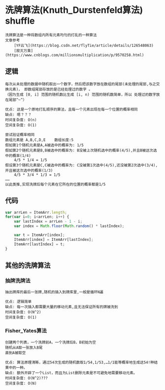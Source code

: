 
# 洗牌算法(Knuth_Durstenfeld算法) shuffle
    洗牌算法是一种将数组内所有元素均匀的打乱的一种算法
    文章参考
        [YF云飞](https://blog.csdn.net/flyTie/article/details/126548063)
        [寂灭万乘](https://www.cnblogs.com/millionsmultiplication/p/9570258.html)

## 逻辑
    每次从未处理的数据中随机取出一个数字，然后把该数字放在数组的尾部(未处理的尾部,与之交换元素)， 即数组尾部存放的是已经处理过的数字 。
    （因为生成 [0, i] 范围的随机数比生成 [i, n) 范围的随机数简单，所以 处理过的数字放在尾部^~^）
    
    优点: 这是一个原地打乱顺序的算法，且每一个元素出现在每一个位置的概率相同
    缺点: 嗯？？？
    时间复杂度: O(n)
    空间复杂度: O(1)

    尝试验证概率相同
    数组元素是 A,B,C,D,E    数组长度:5
    假如第1个随机元素是A,A被选中的概率为: 1/5
    假如第2个随机元素是B,B被选中的概率为: B没被上次随机选中的概率(4/5),并且B被这次选中的概率(1/4)
        4/5 * 1/4 = 1/5
    假设第3个随机元素是C,C被选中的概率为: C没被第1次选中(4/5),还没被第2次选中(3/4),并且被这次选中的概率(1/3)
        4/5 * 3/4 * 1/3 = 1/5
    ……
    以此类推,实现洗牌后每个元素在它所在的位置的概率都是1/5



## 代码
``` JavaScript
var arrLen = ItemArr.length;
for(var i=0; i<arrLen; i++) {
    var lastIndex = arrLen - 1 - i;
    var index = Math.floor(Math.random() * lastIndex);

    var t = ItemArr[index];
    ItemArr[index] = ItemArr[lastIndex];
    ItemArr[lastIndex] = t;
}
```

## 其他的洗牌算法

### 抽牌洗牌法
    抽出牌库的最后一张牌,随机的插入到牌库里,一般是循环N遍

    优点: 逻辑简单
    缺点: 每一次插入都需要大量的移动元素,且无法保证所有的牌被洗到
    时间复杂度: O(N^2)
    空间复杂度: O(1)

### Fisher_Yates算法
    创建两个列表，一个洗牌前A，一个洗牌后B，B初始为空
    随机从A取一张放入B尾
    直到A被取空
    
    优点: 算法原理清晰，通过54次生成的随机数取1/54,1/53,…1/1能等概率地生成这54!种结果中的一种。
    缺点: 额外开辟了一个List，而且为List删除元素是不可避免地需要移动元素。
    时间复杂度: O(N^2)???
    空间复杂度: O(N)